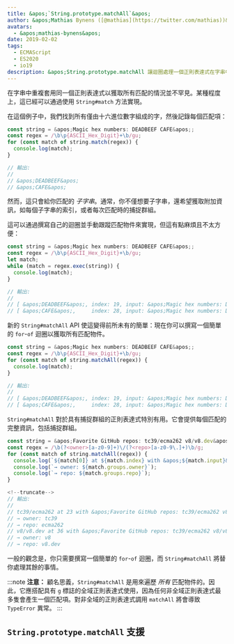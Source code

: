 ```yaml
---
title: &apos;`String.prototype.matchAll`&apos;
author: &apos;Mathias Bynens ([@mathias](https://twitter.com/mathias))&apos;
avatars:
  - &apos;mathias-bynens&apos;
date: 2019-02-02
tags:
  - ECMAScript
  - ES2020
  - io19
description: &apos;String.prototype.matchAll 讓迴圈處理一個正則表達式在字串中的所有匹配物件變得更加容易。&apos;
---
```

在字串中重複套用同一個正則表達式以獲取所有匹配的情況並不罕見。某種程度上，這已經可以通過使用 `String#match` 方法實現。

在這個例子中，我們找到所有僅由十六進位數字組成的字，然後記錄每個匹配項：

```js
const string = &apos;Magic hex numbers: DEADBEEF CAFE&apos;;
const regex = /\b\p{ASCII_Hex_Digit}+\b/gu;
for (const match of string.match(regex)) {
  console.log(match);
}

// 輸出:
//
// &apos;DEADBEEF&apos;
// &apos;CAFE&apos;
```

然而，這只會給你匹配的 _子字串_。通常，你不僅想要子字串，還希望獲取附加資訊，如每個子字串的索引，或者每次匹配時的捕捉群組。

這可以通過撰寫自己的迴圈並手動跟蹤匹配物件來實現，但這有點麻煩且不太方便：

```js
const string = &apos;Magic hex numbers: DEADBEEF CAFE&apos;;
const regex = /\b\p{ASCII_Hex_Digit}+\b/gu;
let match;
while (match = regex.exec(string)) {
  console.log(match);
}

// 輸出:
//
// [ &apos;DEADBEEF&apos;, index: 19, input: &apos;Magic hex numbers: DEADBEEF CAFE&apos; ]
// [ &apos;CAFE&apos;,     index: 28, input: &apos;Magic hex numbers: DEADBEEF CAFE&apos; ]
```

新的 `String#matchAll` API 使這變得前所未有的簡單：現在你可以撰寫一個簡單的 `for`-`of` 迴圈以獲取所有匹配物件。

```js
const string = &apos;Magic hex numbers: DEADBEEF CAFE&apos;;
const regex = /\b\p{ASCII_Hex_Digit}+\b/gu;
for (const match of string.matchAll(regex)) {
  console.log(match);
}

// 輸出:
//
// [ &apos;DEADBEEF&apos;, index: 19, input: &apos;Magic hex numbers: DEADBEEF CAFE&apos; ]
// [ &apos;CAFE&apos;,     index: 28, input: &apos;Magic hex numbers: DEADBEEF CAFE&apos; ]
```

`String#matchAll` 對於具有捕捉群組的正則表達式特別有用。它會提供每個匹配的完整資訊，包括捕捉群組。

```js
const string = &apos;Favorite GitHub repos: tc39/ecma262 v8/v8.dev&apos;;
const regex = /\b(?<owner>[a-z0-9]+)\/(?<repo>[a-z0-9\.]+)\b/g;
for (const match of string.matchAll(regex)) {
  console.log(`${match[0]} at ${match.index} with &apos;${match.input}&apos;`);
  console.log(`→ owner: ${match.groups.owner}`);
  console.log(`→ repo: ${match.groups.repo}`);
}

<!--truncate-->
// 輸出:
//
// tc39/ecma262 at 23 with &apos;Favorite GitHub repos: tc39/ecma262 v8/v8.dev&apos;
// → owner: tc39
// → repo: ecma262
// v8/v8.dev at 36 with &apos;Favorite GitHub repos: tc39/ecma262 v8/v8.dev&apos;
// → owner: v8
// → repo: v8.dev
```

一般的觀念是，你只需要撰寫一個簡單的 `for`-`of` 迴圈，而 `String#matchAll` 將替你處理其餘的事情。

:::note
**注意：** 顧名思義，`String#matchAll` 是用來遍歷 _所有_ 匹配物件的。因此，它應搭配具有 `g` 標誌的全域正則表達式使用，因為任何非全域正則表達式最多隻會產生一個匹配項。對非全域的正則表達式調用 `matchAll` 將會導致 `TypeError` 異常。
:::

## `String.prototype.matchAll` 支援

<feature-support chrome="73 /blog/v8-release-73#string.prototype.matchall"
                 firefox="67"
                 safari="13"
                 nodejs="12"
                 babel="yes https://github.com/zloirock/core-js#ecmascript-string-and-regexp"></feature-support>
